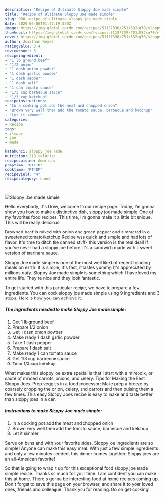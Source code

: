 ```yaml
---
description: "Recipe of Ultimate Sloppy Joe made simple"
title: "Recipe of Ultimate Sloppy Joe made simple"
slug: 980-recipe-of-ultimate-sloppy-joe-made-simple
date: 2020-06-06T01:47:19.550Z
image: https://img-global.cpcdn.com/recipes/51187330/751x532cq70/sloppy-joe-made-simple-recipe-main-photo.jpg
thumbnail: https://img-global.cpcdn.com/recipes/51187330/751x532cq70/sloppy-joe-made-simple-recipe-main-photo.jpg
cover: https://img-global.cpcdn.com/recipes/51187330/751x532cq70/sloppy-joe-made-simple-recipe-main-photo.jpg
author: Jonathan Reyes
ratingvalue: 3.4
reviewcount: 6
recipeingredient:
- "1 lb ground beef"
- "1/2 onion"
- "1 dash onion powder"
- "1 dash garlic powder"
- "1 dash pepper"
- "1 dash salt"
- "1 can tomato sauce"
- "1/3 cup barbecue sauce"
- "1/3 cup ketchup"
recipeinstructions:
- "In a cooking pot add the meat and chopped onion"
- "Brown very well then add the tomato sauce, barbecue and ketchup"
- "Let it simmer"
categories:
- Recipe
tags:
- sloppy
- joe
- made

katakunci: sloppy joe made 
nutrition: 218 calories
recipecuisine: American
preptime: "PT11M"
cooktime: "PT40M"
recipeyield: "4"
recipecategory: Lunch

---
```



![Sloppy Joe made simple](https://img-global.cpcdn.com/recipes/51187330/751x532cq70/sloppy-joe-made-simple-recipe-main-photo.jpg)

Hello everybody, it's Drew, welcome to our recipe page. Today, I'm gonna show you how to make a distinctive dish, sloppy joe made simple. One of my favorites food recipes. This time, I'm gonna make it a little bit unique. This will be really delicious.

Browned beef is mixed with onion and green pepper and simmered in a sweetened tomato/ketchup Recipe was quick and simple and had lots of flavor. It&#39;s time to ditch the canned stuff- this version is the real deal! If you&#39;ve never had a sloppy joe before, it&#39;s a sandwich made with a sweet version of marinara sauce.

Sloppy Joe made simple is one of the most well liked of recent trending meals on earth. It is simple, it's fast, it tastes yummy. It's appreciated by millions daily. Sloppy Joe made simple is something which I have loved my entire life. They're nice and they look fantastic.


To get started with this particular recipe, we have to prepare a few ingredients. You can cook sloppy joe made simple using 9 ingredients and 3 steps. Here is how you can achieve it.

<!--inarticleads1-->

##### The ingredients needed to make Sloppy Joe made simple:

1. Get 1 lb ground beef
1. Prepare 1/2 onion
1. Get 1 dash onion powder
1. Make ready 1 dash garlic powder
1. Take 1 dash pepper
1. Prepare 1 dash salt
1. Make ready 1 can tomato sauce
1. Get 1/3 cup barbecue sauce
1. Take 1/3 cup ketchup


What makes this sloppy joe extra special is that I start with a mirepoix, or sauté of minced carrots, onions, and celery. Tips for Making the Best Sloppy Joes. Prep veggies in a food processor: Make prep a breeze by coarsely chopping the onion, celery, and carrots and then pulsing them a few times. This easy Sloppy Joes recipe is easy to make and taste better than sloppy joes in a can. 

<!--inarticleads2-->

##### Instructions to make Sloppy Joe made simple:

1. In a cooking pot add the meat and chopped onion
1. Brown very well then add the tomato sauce, barbecue and ketchup
1. Let it simmer


Serve on buns and with your favorite sides. Sloppy joe ingredients are so simple! Anyone can make this easy meal. With just a few simple ingredients and only a few minutes needed, this dinner comes together. Sloppy joes are an all-American favorite! 

So that is going to wrap it up for this exceptional food sloppy joe made simple recipe. Thanks so much for your time. I am confident you can make this at home. There's gonna be interesting food at home recipes coming up. Don't forget to save this page on your browser, and share it to your loved ones, friends and colleague. Thank you for reading. Go on get cooking!
